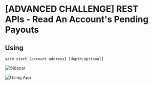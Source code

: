 # [ADVANCED CHALLENGE] REST APIs - Read An Account's Pending Payouts

## Using

```
yarn start [account address] [depth:optional]
```

![Sidecar]()


![Using App]()